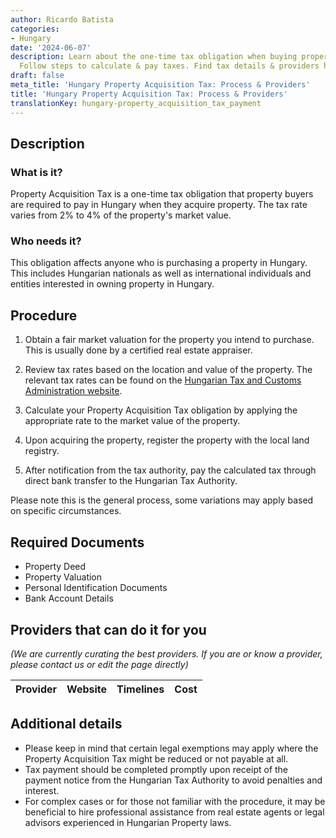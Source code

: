 ```yaml
---
author: Ricardo Batista
categories:
- Hungary
date: '2024-06-07'
description: Learn about the one-time tax obligation when buying property in Hungary.
  Follow steps to calculate & pay taxes. Find tax details & providers here.
draft: false
meta_title: 'Hungary Property Acquisition Tax: Process & Providers'
title: 'Hungary Property Acquisition Tax: Process & Providers'
translationKey: hungary-property_acquisition_tax_payment
---
```



## Description
### What is it?
Property Acquisition Tax is a one-time tax obligation that property buyers are required to pay in Hungary when they acquire property. The tax rate varies from 2% to 4% of the property's market value. 

### Who needs it?
This obligation affects anyone who is purchasing a property in Hungary. This includes Hungarian nationals as well as international individuals and entities interested in owning property in Hungary.

## Procedure

1. Obtain a fair market valuation for the property you intend to purchase. This is usually done by a certified real estate appraiser.

2. Review tax rates based on the location and value of the property. The relevant tax rates can be found on the [Hungarian Tax and Customs Administration website](https://nav.gov.hu/).

3. Calculate your Property Acquisition Tax obligation by applying the appropriate rate to the market value of the property.

4. Upon acquiring the property, register the property with the local land registry.

5. After notification from the tax authority, pay the calculated tax through direct bank transfer to the Hungarian Tax Authority. 

Please note this is the general process, some variations may apply based on specific circumstances.

## Required Documents

- Property Deed
- Property Valuation
- Personal Identification Documents
- Bank Account Details

## Providers that can do it for you

_(We are currently curating the best providers. If you are or know a provider, please contact us or edit the page directly)_

| Provider        |     Website     |     Timelines    |       Cost      |
| --------------- | --------------- |  :-------------: | :-------------: |

## Additional details

- Please keep in mind that certain legal exemptions may apply where the Property Acquisition Tax might be reduced or not payable at all. 
- Tax payment should be completed promptly upon receipt of the payment notice from the Hungarian Tax Authority to avoid penalties and interest.
- For complex cases or for those not familiar with the procedure, it may be beneficial to hire professional assistance from real estate agents or legal advisors experienced in Hungarian Property laws.